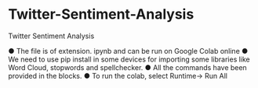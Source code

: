 # Twitter-Sentiment-Analysis

Twitter Sentiment Analysis

● The file is of extension. ipynb and can be run on Google Colab online ● We need to use pip install in some devices for importing some libraries like Word Cloud, stopwords and spellchecker. ● All the commands have been provided in the blocks. ● To run the colab, select Runtime-> Run All
